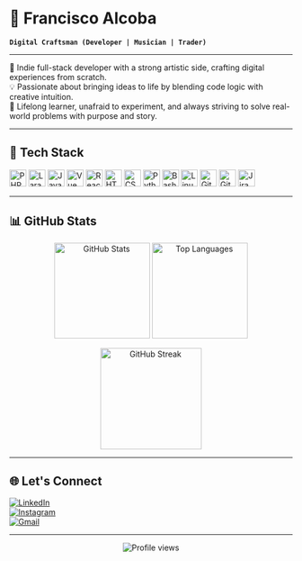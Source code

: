 # 🐺 Francisco Alcoba

**`Digital Craftsman (Developer | Musician | Trader)`**

---

🎯 Indie full-stack developer with a strong artistic side, crafting digital experiences from scratch.  
💡 Passionate about bringing ideas to life by blending code logic with creative intuition.  
🚀 Lifelong learner, unafraid to experiment, and always striving to solve real-world problems with purpose and story.

---

## 🧰 Tech Stack

<p>
  <img src="https://cdn.jsdelivr.net/gh/devicons/devicon/icons/php/php-original.svg" width="30" alt="PHP"/>
  <img src="https://cdn.jsdelivr.net/gh/devicons/devicon/icons/laravel/laravel-plain.svg" width="30" alt="Laravel"/>
  <img src="https://cdn.jsdelivr.net/gh/devicons/devicon/icons/javascript/javascript-original.svg" width="30" alt="JavaScript"/>
  <img src="https://cdn.jsdelivr.net/gh/devicons/devicon/icons/vuejs/vuejs-original.svg" width="30" alt="Vue"/>
  <img src="https://cdn.jsdelivr.net/gh/devicons/devicon/icons/react/react-original.svg" width="30" alt="React"/>
  <img src="https://cdn.jsdelivr.net/gh/devicons/devicon/icons/html5/html5-plain.svg" width="30" alt="HTML5"/>
  <img src="https://cdn.jsdelivr.net/gh/devicons/devicon/icons/css3/css3-plain.svg" width="30" alt="CSS3"/>
  <img src="https://cdn.jsdelivr.net/gh/devicons/devicon/icons/python/python-original.svg" width="30" alt="Python"/>
  <img src="https://cdn.jsdelivr.net/gh/devicons/devicon/icons/bash/bash-original.svg" width="30" alt="Bash"/>
  <img src="https://cdn.jsdelivr.net/gh/devicons/devicon/icons/linux/linux-original.svg" width="30" alt="Linux"/>
  <img src="https://cdn.jsdelivr.net/gh/devicons/devicon/icons/git/git-original.svg" width="30" alt="Git"/>
  <img src="https://cdn.jsdelivr.net/gh/devicons/devicon/icons/github/github-original.svg" width="30" alt="GitHub"/>
  <img src="https://cdn.jsdelivr.net/gh/devicons/devicon/icons/jira/jira-original-wordmark.svg" width="30" alt="Jira"/>
</p>

---

## 📊 GitHub Stats

<p align="center">
  <img src="https://github-readme-stats.vercel.app/api?username=FranAlcoba66&show_icons=true&theme=dark&locale=en" alt="GitHub Stats" height="170"/>
  <img src="https://github-readme-stats.vercel.app/api/top-langs?username=FranAlcoba66&show_icons=true&theme=dark&locale=en&layout=compact" alt="Top Languages" height="170"/>
</p>

<p align="center">
  <img src="https://github-readme-streak-stats.herokuapp.com/?user=FranAlcoba66&theme=dark" alt="GitHub Streak" height="180"/>
</p>

---

## 🌐 Let's Connect

[![LinkedIn](https://img.shields.io/badge/LinkedIn-0A66C2?style=for-the-badge&logo=linkedin&logoColor=white)](https://www.linkedin.com/in/francisco-adrian-alcoba/)  
[![Instagram](https://img.shields.io/badge/Instagram-E4405F?style=for-the-badge&logo=instagram&logoColor=white)](https://www.instagram.com/franz_alcoba/)  
[![Gmail](https://img.shields.io/badge/Gmail-D14836?style=for-the-badge&logo=gmail&logoColor=white)](mailto:franciscoadrianalcoba@gmail.com)

---

<p align="center">
  <img src="https://komarev.com/ghpvc/?username=FranAlcoba66&label=Profile%20views&color=0e75b6&style=flat" alt="Profile views" />
</p>
